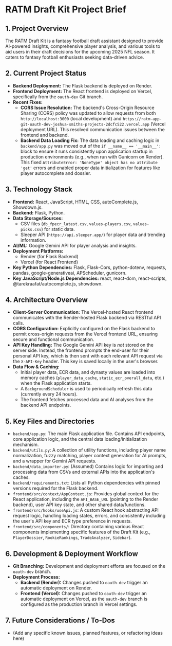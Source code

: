 # RATM Draft Kit Project Brief

## 1. Project Overview
The RATM Draft Kit is a fantasy football draft assistant designed to provide AI-powered insights, comprehensive player analysis, and various tools to aid users in their draft decisions for the upcoming 2025 NFL season. It caters to fantasy football enthusiasts seeking data-driven advice.

## 2. Current Project Status
*   **Backend Deployment:** The Flask backend is deployed on Render.
*   **Frontend Deployment:** The React frontend is deployed on Vercel, specifically from the `oauth-dev` Git branch.
*   **Recent Fixes:**
    *   **CORS Issue Resolution:** The backend's Cross-Origin Resource Sharing (CORS) policy was updated to allow requests from both `http://localhost:3000` (local development) and `https://ratm-app-git-oauth-dev-joshua-smiths-projects-2dcfc522.vercel.app` (Vercel deployment URL). This resolved communication issues between the frontend and backend.
    *   **Backend Data Loading Fix:** The data loading and caching logic in `backend/app.py` was moved out of the `if __name__ == '__main__':` block to ensure it runs consistently upon application startup in production environments (e.g., when run with Gunicorn on Render). This fixed `AttributeError: 'NoneType' object has no attribute 'get'` errors and enabled proper data initialization for features like player autocomplete and dossier.

## 3. Technology Stack
*   **Frontend:** React, JavaScript, HTML, CSS, autoComplete.js, Showdown.js.
*   **Backend:** Flask, Python.
*   **Data Storage/Sources:**
    *   CSV files (`db_fpecr_latest.csv`, `values-players.csv`, `values-picks.csv`) for static data.
    *   Sleeper API (`https://api.sleeper.app/`) for player data and trending information.
*   **AI/ML:** Google Gemini API for player analysis and insights.
*   **Deployment Platforms:**
    *   Render (for Flask Backend)
    *   Vercel (for React Frontend)
*   **Key Python Dependencies:** Flask, Flask-Cors, python-dotenv, requests, pandas, google-generativeai, APScheduler, gunicorn.
*   **Key JavaScript/Node.js Dependencies:** react, react-dom, react-scripts, @tarekraafat/autocomplete.js, showdown.

## 4. Architecture Overview
*   **Client-Server Communication:** The Vercel-hosted React frontend communicates with the Render-hosted Flask backend via RESTful API calls.
*   **CORS Configuration:** Explicitly configured on the Flask backend to permit cross-origin requests from the Vercel frontend URL, ensuring secure and functional communication.
*   **API Key Handling:** The Google Gemini API key is *not* stored on the server side. Instead, the frontend prompts the end-user for their personal API key, which is then sent with each relevant API request via the `X-API-Key` header. This key is saved locally in the user's browser.
*   **Data Flow & Caching:**
    *   Initial player data, ECR data, and dynasty values are loaded into memory caches (`player_data_cache`, `static_ecr_overall_data`, etc.) when the Flask application starts.
    *   A `BackgroundScheduler` is used to periodically refresh this data (currently every 24 hours).
    *   The frontend fetches processed data and AI analyses from the backend API endpoints.

## 5. Key Files and Directories
*   `backend/app.py`: The main Flask application file. Contains API endpoints, core application logic, and the central data loading/initialization mechanism.
*   `backend/utils.py`: A collection of utility functions, including player name normalization, fuzzy matching, player context generation for AI prompts, and a wrapper for Gemini API requests.
*   `backend/data_importer.py`: (Assumed) Contains logic for importing and processing data from CSVs and external APIs into the application's caches.
*   `backend/requirements.txt`: Lists all Python dependencies with pinned versions required for the Flask backend.
*   `frontend/src/context/AppContext.js`: Provides global context for the React application, including the `API_BASE_URL` (pointing to the Render backend), user API key state, and other shared data/functions.
*   `frontend/src/hooks/useApi.js`: A custom React hook abstracting API request logic, handling loading states, errors, and consistently including the user's API key and ECR type preference in requests.
*   `frontend/src/components/`: Directory containing various React components implementing specific features of the Draft Kit (e.g., `PlayerDossier`, `RookieRankings`, `TradeAnalyzer`, `Sidebar`).

## 6. Development & Deployment Workflow
*   **Git Branching:** Development and deployment efforts are focused on the `oauth-dev` branch.
*   **Deployment Process:**
    *   **Backend (Render):** Changes pushed to `oauth-dev` trigger an automatic deployment on Render.
    *   **Frontend (Vercel):** Changes pushed to `oauth-dev` trigger an automatic deployment on Vercel, as the `oauth-dev` branch is configured as the production branch in Vercel settings.

## 7. Future Considerations / To-Dos
*   (Add any specific known issues, planned features, or refactoring ideas here)
